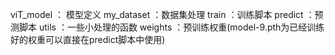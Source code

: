 viT_model ： 模型定义
my_dataset ：数据集处理
train ：训练脚本
predict ：预测脚本
utils ：一些小处理的函数
weights ：预训练权重(model-9.pth为已经训练好的权重可以直接在predict脚本中使用)



